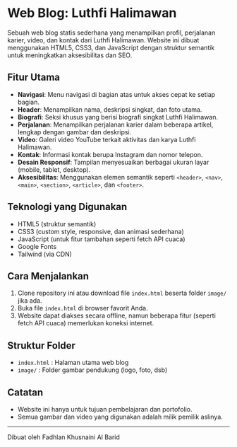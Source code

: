 # Web Blog: Luthfi Halimawan

Sebuah web blog statis sederhana yang menampilkan profil, perjalanan karier, video, dan kontak dari Luthfi Halimawan. Website ini dibuat menggunakan HTML5, CSS3, dan JavaScript dengan struktur semantik untuk meningkatkan aksesibilitas dan SEO.

## Fitur Utama

- **Navigasi**: Menu navigasi di bagian atas untuk akses cepat ke setiap bagian.
- **Header**: Menampilkan nama, deskripsi singkat, dan foto utama.
- **Biografi**: Seksi khusus yang berisi biografi singkat Luthfi Halimawan.
- **Perjalanan**: Menampilkan perjalanan karier dalam beberapa artikel, lengkap dengan gambar dan deskripsi.
- **Video**: Galeri video YouTube terkait aktivitas dan karya Luthfi Halimawan.
- **Kontak**: Informasi kontak berupa Instagram dan nomor telepon.
- **Desain Responsif**: Tampilan menyesuaikan berbagai ukuran layar (mobile, tablet, desktop).
- **Aksesibilitas**: Menggunakan elemen semantik seperti `<header>`, `<nav>`, `<main>`, `<section>`, `<article>`, dan `<footer>`.

## Teknologi yang Digunakan

- HTML5 (struktur semantik)
- CSS3 (custom style, responsive, dan animasi sederhana)
- JavaScript (untuk fitur tambahan seperti fetch API cuaca)
- Google Fonts
- Tailwind (via CDN)

## Cara Menjalankan

1. Clone repository ini atau download file `index.html` beserta folder `image/` jika ada.
2. Buka file `index.html` di browser favorit Anda.
3. Website dapat diakses secara offline, namun beberapa fitur (seperti fetch API cuaca) memerlukan koneksi internet.

## Struktur Folder

- `index.html` : Halaman utama web blog
- `image/` : Folder gambar pendukung (logo, foto, dsb)

## Catatan

- Website ini hanya untuk tujuan pembelajaran dan portofolio.
- Semua gambar dan video yang digunakan adalah milik pemilik aslinya.

---

Dibuat oleh Fadhlan Khusnaini Al Barid
